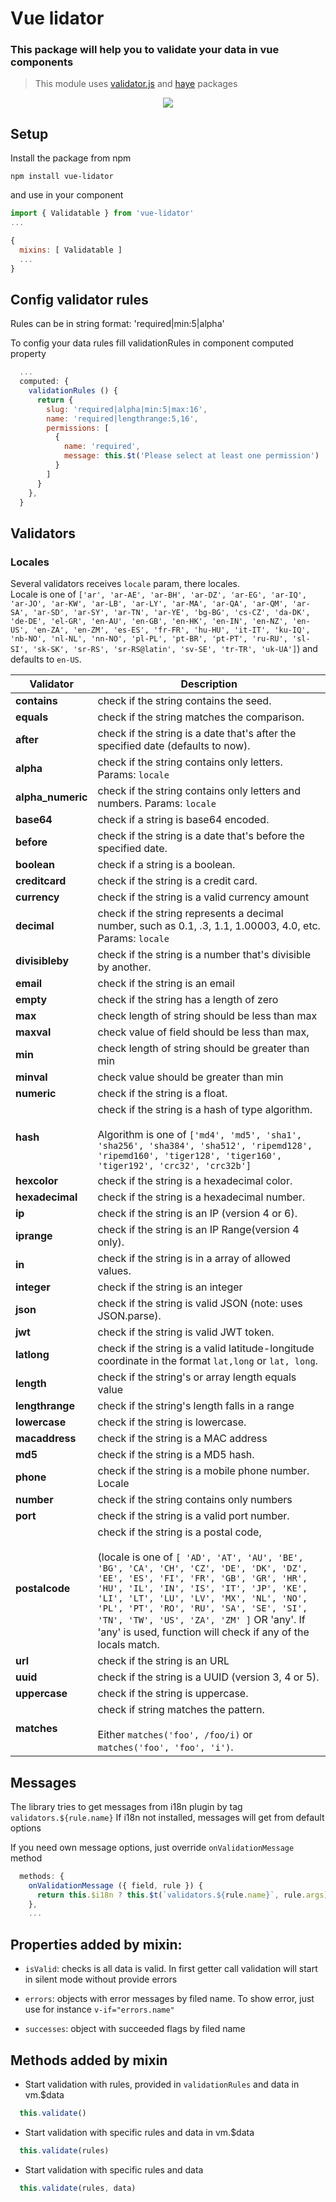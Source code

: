 # Vue lidator

### This package will help you to validate your data in vue components

> This module uses [validator.js](https://github.com/chriso/validator.js) and [haye](https://github.com/poppinss/haye) packages

<p align="center">
  <a href="https://www.npmjs.org/package/vue-vlidator">
    <img src="https://img.shields.io/npm/v/vue-vlidator.svg?style=flat-square&logo=npm">
  </a>
</p>


## Setup

Install the package from npm

```npm
npm install vue-lidator
```

and use in your component

```js
import { Validatable } from 'vue-lidator'
...

{
  mixins: [ Validatable ]
  ...
}
```

## Config validator rules

Rules can be in string format:
'required|min:5|alpha'

To config your data rules fill validationRules in component computed property

```js
  ...
  computed: {
    validationRules () {
      return {
        slug: 'required|alpha|min:5|max:16',
        name: 'required|lengthrange:5,16',
        permissions: [
          {
            name: 'required',
            message: this.$t('Please select at least one permission')
          }
        ]
      }
    },
  }
```

## Validators

### Locales
Several validators receives `locale` param, there locales.<br/>
Locale is one of `['ar', 'ar-AE', 'ar-BH', 'ar-DZ', 'ar-EG', 'ar-IQ', 'ar-JO', 'ar-KW', 'ar-LB', 'ar-LY', 'ar-MA', 'ar-QA', 'ar-QM', 'ar-SA', 'ar-SD', 'ar-SY', 'ar-TN', 'ar-YE', 'bg-BG', 'cs-CZ', 'da-DK', 'de-DE', 'el-GR', 'en-AU', 'en-GB', 'en-HK', 'en-IN', 'en-NZ', 'en-US', 'en-ZA', 'en-ZM', 'es-ES', 'fr-FR', 'hu-HU', 'it-IT', 'ku-IQ', 'nb-NO', 'nl-NL', 'nn-NO', 'pl-PL', 'pt-BR', 'pt-PT', 'ru-RU', 'sl-SI', 'sk-SK', 'sr-RS', 'sr-RS@latin', 'sv-SE', 'tr-TR', 'uk-UA']`) and defaults to `en-US`. 

Validator                   | Description
--------------------------- | --------------------------------------
**contains**                | check if the string contains the seed.
**equals**                  | check if the string matches the comparison.
**after**                   | check if the string is a date that's after the specified date (defaults to now).
**alpha**                   | check if the string contains only letters. Params: `locale`
**alpha_numeric**           | check if the string contains only letters and numbers. Params: `locale`
**base64**                  | check if a string is base64 encoded.
**before**                  | check if the string is a date that's before the specified date.
**boolean**                 | check if a string is a boolean.
**creditcard**              | check if the string is a credit card.
**currency**                | check if the string is a valid currency amount
**decimal**                 | check if the string represents a decimal number, such as 0.1, .3, 1.1, 1.00003, 4.0, etc.<br/> Params: `locale`
**divisibleby**             | check if the string is a number that's divisible by another.
**email**                   | check if the string is an email
**empty**                   | check if the string has a length of zero
**max**                     | check length of string should be less than max
**maxval**                  | check value of field should be less than max,
**min**                     | check length of string should be greater than min
**minval**                  | check value should be greater than min
**numeric**                 | check if the string is a float.
**hash**                    | check if the string is a hash of type algorithm.<br/><br/>Algorithm is one of `['md4', 'md5', 'sha1', 'sha256', 'sha384', 'sha512', 'ripemd128', 'ripemd160', 'tiger128', 'tiger160', 'tiger192', 'crc32', 'crc32b']`
**hexcolor**                | check if the string is a hexadecimal color.
**hexadecimal**             | check if the string is a hexadecimal number.
**ip**                      | check if the string is an IP (version 4 or 6).
**iprange**                 | check if the string is an IP Range(version 4 only).
**in**                      | check if the string is in a array of allowed values.
**integer**                     | check if the string is an integer
**json**                    | check if the string is valid JSON (note: uses JSON.parse).
**jwt**                     | check if the string is valid JWT token.
**latlong**                 | check if the string is a valid latitude-longitude coordinate in the format `lat,long` or `lat, long`.
**length**                  | check if the string's or array length equals value
**lengthrange**          | check if the string's length falls in a range
**lowercase**               | check if the string is lowercase.
**macaddress**              | check if the string is a MAC address
**md5**                     | check if the string is a MD5 hash.
**phone**                   | check if the string is a mobile phone number. Locale
**number**                 | check if the string contains only numbers
**port**                    | check if the string is a valid port number.
**postalcode**              | check if the string is a postal code,<br/><br/>(locale is one of `[ 'AD', 'AT', 'AU', 'BE', 'BG', 'CA', 'CH', 'CZ', 'DE', 'DK', 'DZ', 'EE', 'ES', 'FI', 'FR', 'GB', 'GR', 'HR', 'HU', 'IL', 'IN', 'IS', 'IT', 'JP', 'KE', 'LI', 'LT', 'LU', 'LV', 'MX', 'NL', 'NO', 'PL', 'PT', 'RO', 'RU', 'SA', 'SE', 'SI', 'TN', 'TW', 'US', 'ZA', 'ZM' ]` OR 'any'. If 'any' is used, function will check if any of the locals match.
**url**                     | check if the string is an URL
**uuid**                    | check if the string is a UUID (version 3, 4 or 5).
**uppercase**               | check if the string is uppercase.
**matches**                 | check if string matches the pattern.<br/><br/>Either `matches('foo', /foo/i)` or `matches('foo', 'foo', 'i')`.



## Messages

The library tries to get messages from i18n plugin by tag `validators.${rule.name}`
If i18n not installed, messages will get from default options

If you need own message options, just override `onValidationMessage` method
```js
  methods: {
    onValidationMessage ({ field, rule }) {
      return this.$i18n ? this.$t(`validators.${rule.name}`, rule.args) : rule.name
    },
    ...
```

## Properties added by mixin:

 - `isValid`: checks is all data is valid. In first getter call validation will start in silent mode without provide errors

 - `errors`: objects with error messages by filed name. To show error, just use for instance `v-if="errors.name"`

 - `successes`: object with succeeded flags by filed name

## Methods added by mixin

- Start validation with rules, provided in `validationRules` and data in vm.$data
```js
  this.validate()
```

- Start validation with specific rules and data in vm.$data
```js
  this.validate(rules)
```

- Start validation with specific rules and data
```js
  this.validate(rules, data)
```
